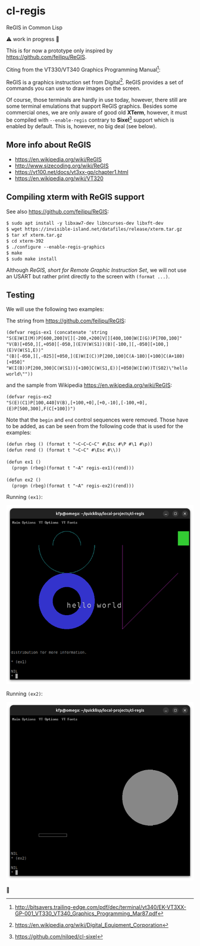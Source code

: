 # cl-regis
ReGIS in Common Lisp

:warning: work in progress :construction:

This is for now a prototype only inspired by https://github.com/feilipu/ReGIS.

Citing from the VT330/VT340 Graphics Programming Manual[^1]:

ReGIS is a graphics instruction set from Digital[^2]. ReGIS provides a set of commands you can use to draw images on the screen.

Of course, those terminals are hardly in use today, however, there still are some terminal emulations that support ReGIS graphics. Besides some commercial ones, we are only aware of good old  **XTerm**, however, it must be compiled with `--enable-regis` contrary to **Sixel**[^3] support which is enabled by default. This is, however, no big deal (see below).

## More info about ReGIS
* https://en.wikipedia.org/wiki/ReGIS
* http://www.sizecoding.org/wiki/ReGIS
* https://vt100.net/docs/vt3xx-gp/chapter1.html
* https://en.wikipedia.org/wiki/VT320

## Compiling xterm with ReGIS support
See also https://github.com/feilipu/ReGIS:


    $ sudo apt install -y libxaw7-dev libncurses-dev libxft-dev
    $ wget https://invisible-island.net/datafiles/release/xterm.tar.gz
    $ tar xf xterm.tar.gz
    $ cd xterm-392
    $ ./configure --enable-regis-graphics
    $ make
    $ sudo make install
    

Although *ReGIS, short for Remote Graphic Instruction Set*, we will not use an USART but
rather print directly to the screen with `(format ...)`. 

## Testing
We will use the following two examples:

The string from https://github.com/feilipu/ReGIS:

    (defvar regis-ex1 (concatenate 'string
    "S(E)W(I(M))P[600,200]V[][-200,+200]V[][400,100]W(I(G))P[700,100]"
    "V(B)[+050,][,+050][-050,](E)V(W(S1))(B)[-100,][,-050][+100,](E)V(W(S1,E))"
    "(B)[-050,][,-025][+050,](E)W(I(C))P[200,100]C(A-180)[+100]C(A+180)[+050]"
    "W(I(B))P[200,300]C(W(S1))[+100]C(W(S1,E))[+050]W(I(W))T(S02)\"hello world\""))

and the sample from Wikipedia https://en.wikipedia.org/wiki/ReGIS:

    (defvar regis-ex2 
    "S(E)(C1)P[100,440]V(B),[+100,+0],[+0,-10],[-100,+0],(E)P[500,300],F(C[+100])")
    
Note that the `begin` and `end` control sequences were removed. Those have to be added, as can be seen from the following code that is used for the examples:

    (defun rbeg () (format t "~C~C~C~C" #\Esc #\P #\1 #\p))
    (defun rend () (format t "~C~C" #\Esc #\\))

    (defun ex1 ()
      (progn (rbeg)(format t "~A" regis-ex1)(rend)))

    (defun ex2 ()
      (progn (rbeg)(format t "~A" regis-ex2)(rend)))

Running `(ex1)`:

![ex1](docs/regis-ex1.png)

Running `(ex2)`:

![ex2](docs/regis-ex2.png)


:date:




[^1]: http://bitsavers.trailing-edge.com/pdf/dec/terminal/vt340/EK-VT3XX-GP-001_VT330_VT340_Graphics_Programming_Mar87.pdf
[^2]: https://en.wikipedia.org/wiki/Digital_Equipment_Corporation
[^3]: https://github.com/nilqed/cl-sixel


